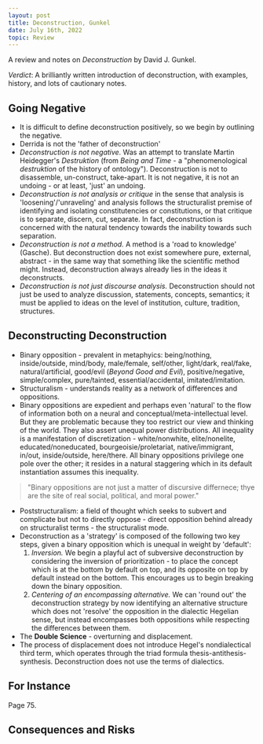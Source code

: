 ```yaml
---
layout: post
title: Deconstruction, Gunkel
date: July 16th, 2022
topic: Review
---
```


A review and notes on *Deconstruction* by David J. Gunkel. 

*Verdict*: A brilliantly written introduction of deconstruction, with examples, history, and lots of cautionary notes.

## Going Negative
- It is difficult to define deconstruction positively, so we begin by outlining the negative.
- Derrida is not the 'father of deconstruction'
- *Deconstruction is not negative.* Was an attempt to translate Martin Heidegger's *Destruktion* (from *Being and Time* - a "phenomenological *destruktion* of the history of ontology"). Deconstruction is not to disassemble, un-construct, take-apart. It is not negative, it is not an undoing - or at least, 'just' an undoing.
- *Deconstruction is not analysis or critique* in the sense that analysis is 'loosening'/'unraveling' and analysis follows the structuralist premise of identifying and isolating constitutencies or constitutions, or that critique is to separate, discern, cut, separate. In fact, deconstruction is concerned with the natural tendency towards the inability towards such separation.
- *Deconstruction is not a method.* A method is a 'road to knowledge' (Gasche). But deconstruction does not exist somewhere pure, external, abstract - in the same way that something like the scientific method might. Instead, deconstruction always already lies in the ideas it deconstructs.
- *Deconstruction is not just discourse analysis.* Deconstruction should not just be used to analyze discussion, statements, concepts, semantics; it must be applied to ideas on the level of institution, culture, tradition, structures.

## Deconstructing Deconstruction
- Binary opposition - prevalent in metaphyics: being/nothing, inside/outside, mind/body, male/female, self/other, light/dark, real/fake, natural/artificial, good/evil (*Beyond Good and Evil*), positive/negative, simple/complex, pure/tainted, essential/accidental, imitated/imitation.
- Structuralism - understands reality as a network of differences and oppositions.
- Binary oppositions are expedient and perhaps even 'natural' to the flow of information both on a neural and conceptual/meta-intellectual level. But they are problematic because they too restrict our view and thinking of the world. They also assert unequal power distributions. All inequality is a manifestation of discretization - white/nonwhite, elite/nonelite, educated/noneducated, bourgeoisie/proletariat, native/immigrant, in/out, inside/outside, here/there. All binary oppositions privilege one pole over the other; it resides in a natural staggering which in its default instantiation assumes this inequality.

> "Binary oppositions are not just a matter of discursive differnece; thye are the site of real social, political, and moral power."

- Poststructuralism: a field of thought which seeks to subvert and complicate but not to directly oppose - direct opposition behind already on structuralist terms - the structuralist mode.
- Deconstruction as a 'strategy' is composed of the following two key steps, given a binary opposition which is unequal in weight by 'default':
  1. *Inversion.* We begin a playful act of subversive deconstruction by considering the inversion of prioritization - to place the concept which is at the bottom by default on top, and its opposite on top by default instead on the bottom. This encourages us to begin breaking down the binary opposition.
  2. *Centering of an encompassing alternative.* We can 'round out' the deconstruction strategy by now identifying an alternative structure which does not 'resolve' the opposition in the dialectic Hegelian sense, but instead encompasses both oppositions while respecting the differences between them.
- The **Double Science** - overturning and displacement.
- The process of displacement does not introduce Hegel's nondialectical third term, which operates through the triad formula thesis-antithesis-synthesis. Deconstruction does not use the terms of dialectics.

## For Instance
Page 75.

## Consequences and Risks
